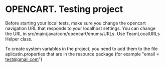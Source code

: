 # OPENCART. Testing project

Before starting your local tests, make sure you change the opencart navigation URL that responds to your localhost settings.
You can change the URL in  src/main/java/com/opencart/enums/URLs. 
Use TeamLocalURLs Helper class.

To create system variables in the project, you need to add them to the file aplicatin.properties 
that are in the resource package (for example "email = test@gmail.com")